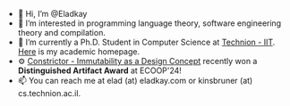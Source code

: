 - 👋 Hi, I’m @Eladkay
- 👀 I’m interested in programming language theory, software engineering theory and compilation.
- 🌱 I’m currently a Ph.D. Student in Computer Science at [Technion - IIT](https://cs.technion.ac.il). [Here](http://kinsbruner.cswp.cs.technion.ac.il) is my academic homepage.
- ⚙️ [Constrictor - Immutability as a Design Concept](https://doi.org/10.4230/LIPIcs.ECOOP.2024.22) recently won a **Distinguished Artifact Award** at ECOOP'24!
- 📫 You can reach me at elad (at) eladkay.com or kinsbruner (at) cs.technion.ac.il.

<!---
Eladkay/Eladkay is a ✨ special ✨ repository because its `README.md` (this file) appears on your GitHub profile.
You can click the Preview link to take a look at your changes.
--->
